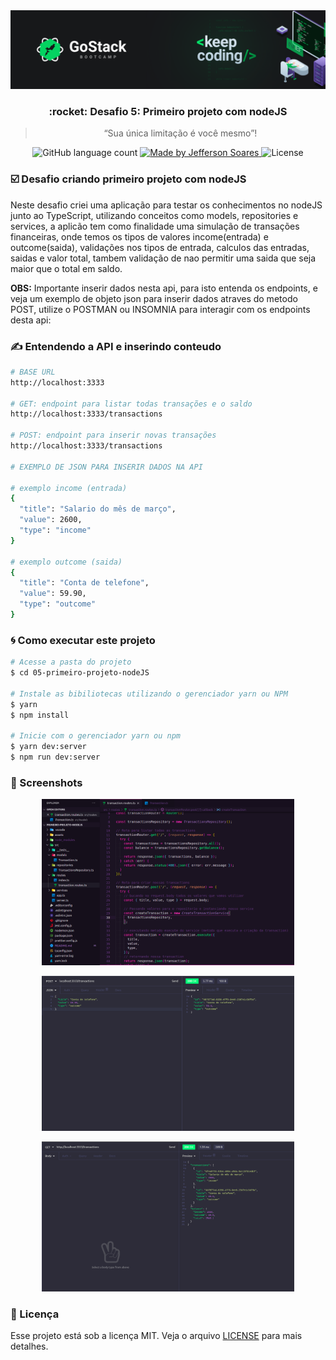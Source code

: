 
<img src="assets/bootcamp-cover.png">

<h3 align="center">
  :rocket: Desafio 5: Primeiro projeto com nodeJS
</h3>

<div align="center">
  <blockquote align="center">“Sua única limitação é você mesmo”!</blockquote>
</div>

<p align="center">
  <img alt="GitHub language count" src="https://img.shields.io/github/languages/count/rocketseat/bootcamp-gostack-desafios?color=%2304D361">

  <a href="#">
    <img alt="Made by Jefferson Soares" src="https://img.shields.io/badge/made%20by-Jefferson%20Soares-%2304D361">
  </a>

  <img alt="License" src="https://img.shields.io/badge/license-MIT-%2304D361">
</p>

### :ballot_box_with_check: Desafio criando primeiro projeto com nodeJS
<p> Neste desafio criei uma aplicação para testar os conhecimentos no nodeJS junto ao TypeScript, utilizando conceitos como models, repositories e services, a aplicão tem como finalidade uma simulação de transações financeiras, onde temos os tipos de valores income(entrada) e outcome(saida), validações nos tipos de entrada, calculos das entradas, saidas e valor total, tambem validação de nao permitir uma saida que seja maior que o total em saldo.<p>

<p><strong>OBS:</strong> Importante inserir dados nesta api, para isto entenda os endpoints, e veja um exemplo de objeto json para inserir dados atraves do metodo POST, utilize o POSTMAN ou INSOMNIA para interagir com os endpoints desta api:</p>

### :writing_hand: Entendendo a API e inserindo conteudo
```bash
# BASE URL
http://localhost:3333

# GET: endpoint para listar todas transações e o saldo
http://localhost:3333/transactions

# POST: endpoint para inserir novas transações
http://localhost:3333/transactions

# EXEMPLO DE JSON PARA INSERIR DADOS NA API

# exemplo income (entrada)
{
  "title": "Salario do mês de março",
  "value": 2600,
  "type": "income"
}

# exemplo outcome (saida)
{
  "title": "Conta de telefone",
  "value": 59.90,
  "type": "outcome"
}
```

### :cyclone: Como executar este projeto
```bash
# Acesse a pasta do projeto
$ cd 05-primeiro-projeto-nodeJS

# Instale as bibiliotecas utilizando o gerenciador yarn ou NPM
$ yarn
$ npm install

# Inicie com o gerenciador yarn ou npm
$ yarn dev:server
$ npm run dev:server
```

### 🎨 Screenshots
<p align="center">
  <img width="80%" src="./assets/Screenshot-03.png">
</p>

<p align="center">
  <img width="80%" src="./assets/Screenshot-01.png">
</p>

<p align="center">
  <img width="80%" src="./assets/Screenshot-02.png">
</p>



### :memo: Licença
Esse projeto está sob a licença MIT. Veja o arquivo [LICENSE](LICENSE) para mais detalhes.
